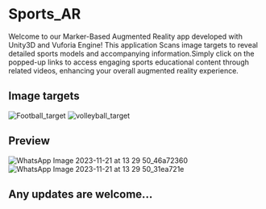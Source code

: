 # Sports_AR
Welcome to our Marker-Based Augmented Reality app developed with Unity3D and Vuforia Engine! This application 
Scans image targets to reveal detailed sports models and accompanying information.Simply click on the popped-up 
links to access engaging sports educational content through related videos, enhancing your overall augmented 
reality experience.
## Image targets
![Football_target](https://github.com/Manojm21/Sports_AR/assets/109453273/1bd9861f-e8c5-4ac7-92da-05ee97e5c9b5)
![volleyball_target](https://github.com/Manojm21/Sports_AR/assets/109453273/6bfe6e9a-3ec9-45be-a794-3e9e6368bcb5)

## Preview

![WhatsApp Image 2023-11-21 at 13 29 50_46a72360](https://github.com/Manojm21/Sports_AR/assets/109453273/a5eca18c-5ded-4d54-820c-fa3eca1311f3)
![WhatsApp Image 2023-11-21 at 13 29 50_31ea721e](https://github.com/Manojm21/Sports_AR/assets/109453273/0fad923e-6bdf-4cc5-9496-9b6267a835af)

## Any updates are welcome...
